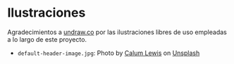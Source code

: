 # Ilustraciones

Agradecimientos a [undraw.co](https://undraw.co/illustrations) por las ilustraciones libres de uso empleadas a lo largo de este proyecto.

* `default-header-image.jpg`: Photo by [Calum Lewis][1] on [Unsplash][1]

[1]: https://unsplash.com/@calumlewis?utm_source=unsplash&utm_medium=referral&utm_content=creditCopyText